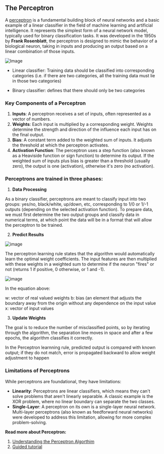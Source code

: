 ## The Perceptron 

A [perceptron](https://en.wikipedia.org/wiki/Perceptron) is a fundamental building block of neural networks and a basic example of a linear classifier in the field of machine learning and artificial intelligence. It represents the simplest form of a neural network model, typically used for binary classification tasks. It was developed in the 1950s by **Frank Rosenblatt**, the perceptron is designed to mimic the behavior of a biological neuron, taking in inputs and producing an output based on a linear combination of those inputs.


![Image](https://dougenterprises.com/wp-content/uploads/2021/01/perceptron.png)

*   Linear classifier: Training data should be classified into corresponding categories (i.e. if there are two categories, all  the training data must lie in those two categories)

*   Binary classifier: defines that there should only be two categories

### Key Components of a Perceptron
1. **Inputs**: A perceptron receives a set of inputs, often represented as a vector of numbers.
2. **Weights**: Each input is multiplied by a corresponding weight. Weights determine the strength and direction of the influence each input has on the final output.
3. **Bias**: A constant term added to the weighted sum of inputs. It adjusts the threshold at which the perceptron activates.
4. **Activation Function**: The perceptron uses a step function (also known as a Heaviside function or sign function) to determine its output. If the weighted sum of inputs plus bias is greater than a threshold (usually zero), the output is one (activation), otherwise it's zero (no activation).

### Perceptrons are trained in three phases:

1. **Data Processing**

As a binary classifier, perceptrons are meant to classify input into two groups: yes/no, black/white, up/down, etc, corresponding to 1/0 or 1/-1 outputs (depending on the selected activation function). To prepare data, we must first determine the two output groups and classify data in numerical terms, at which point the data will be in a format that will allow the perceptron to be trained.

2. **Predict Results**

![image](https://camo.githubusercontent.com/89394bf7f9a189643712441698e39fc7648fbf25557be99a25bb983a5869a013/68747470733a2f2f63646e2e616e616c79746963737669646879612e636f6d2f77702d636f6e74656e742f75706c6f6164732f323032302f30322f3133557064796d51782d433174424b526e664437654f672e676966)

The perceptron learning rule states that the algorithm would automatically learn the optimal weight coefficients. The input features are then multiplied with these weights in a weighted sum to determine if the neuron "fires" or not (returns 1 if positive, 0 otherwise, or 1 and -1).

![image](https://miro.medium.com/v2/resize:fit:720/format:webp/1*zQlpVcYS-mxeW3z0sRHHdQ.png)

In the equation above:

w: vector of real valued weights
b: bias (an element that adjusts the boundary away from the origin without any dependence on the input value
x: vector of input values

3. **Update Weights**

The goal is to reduce the number of misclassified points, so by iterating through the algorithm, the separation line moves in space and after a few epochs, the algorithm classifies it correctly.

In the Perceptron learnning rule, predicted output is compared with known output; if they do not match, error is propagated backward to allow weight adjustment to happen

### Limitations of Perceptrons
While perceptrons are foundational, they have limitations:

- **Linearity**: Perceptrons are linear classifiers, which means they can't solve problems that aren't linearly separable. A classic example is the XOR problem, where no linear boundary can separate the two classes.
- **Single-Layer**: A perceptron on its own is a single-layer neural network. Multi-layer perceptrons (also known as feedforward neural networks) were developed to address this limitation, allowing for more complex problem-solving.

**Read more about Perceptron:**
1.  [Understanding the Perceptron Algorthim](https://medium.com/analytics-vidhya/understanding-the-perceptron-algorithm-4a368f493109)
2. [Guided tutorial](https://pabloinsente.github.io/the-perceptron)





